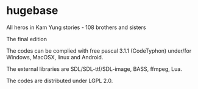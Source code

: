 # hugebase

All heros in Kam Yung stories - 108 brothers and sisters

The final edition

The codes can be complied with free pascal 3.1.1 (CodeTyphon) under/for Windows, MacOSX, linux and Android.

The external libraries are SDL/SDL-ttf/SDL-image, BASS, ffmpeg, Lua.

The codes are distributed under LGPL 2.0.
